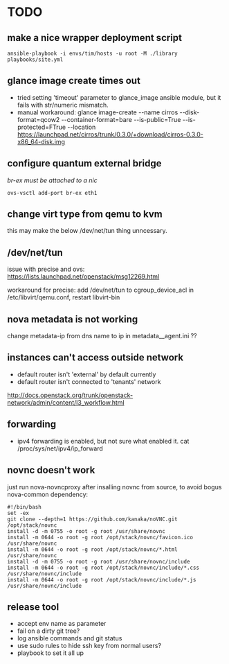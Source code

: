 

# TODO

## make a nice wrapper deployment script

    ansible-playbook -i envs/tim/hosts -u root -M ./library playbooks/site.yml


## glance image create times out

- tried setting 'timeout' parameter to glance_image ansible module, but it fails with str/numeric mismatch.
- manual workaround:
    glance image-create --name cirros --disk-format=qcow2 --container-format=bare --is-public=True --is-protected=FTrue --location https://launchpad.net/cirros/trunk/0.3.0/+download/cirros-0.3.0-x86_64-disk.img

## configure quantum external bridge

*br-ex must be attached to a nic*

    ovs-vsctl add-port br-ex eth1

## change virt type from qemu to kvm

this may make the below /dev/net/tun thing unncessary.

## /dev/net/tun

issue with precise and ovs:  https://lists.launchpad.net/openstack/msg12269.html

workaround for precise: add /dev/net/tun to cgroup_device_acl in /etc/libvirt/qemu.conf, restart libvirt-bin

## nova metadata is not working

change metadata-ip from dns name to ip in metadata__agent.ini ??

## instances can't access outside network

- default router isn't 'external' by default currently
- default router isn't connected to 'tenants' network

http://docs.openstack.org/trunk/openstack-network/admin/content/l3_workflow.html

## forwarding

- ipv4 forwarding is enabled, but not sure what enabled it.
    cat /proc/sys/net/ipv4/ip_forward

## novnc doesn't work

just run nova-novncproxy after insalling novnc from source, to avoid bogus nova-common dependency:

    #!/bin/bash
    set -ex
    git clone --depth=1 https://github.com/kanaka/noVNC.git /opt/stack/novnc
    install -d -m 0755 -o root -g root /usr/share/novnc
    install -m 0644 -o root -g root /opt/stack/novnc/favicon.ico /usr/share/novnc
    install -m 0644 -o root -g root /opt/stack/novnc/*.html /usr/share/novnc
    install -d -m 0755 -o root -g root /usr/share/novnc/include
    install -m 0644 -o root -g root /opt/stack/novnc/include/*.css /usr/share/novnc/include
    install -m 0644 -o root -g root /opt/stack/novnc/include/*.js /usr/share/novnc/include

## release tool

- accept env name as parameter
- fail on a dirty git tree?
- log ansible commands and git status
- use sudo rules to hide ssh key from normal users?
- playbook to set it all up
